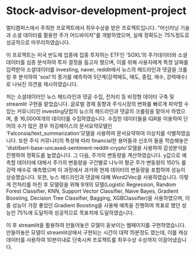 # Stock-advisor-development-project

멀티캠퍼스에서 주최한 프로젝트에서 최우수상을 받은 프로젝트입니다. "머신러닝 기술과 소셜 데이터를 활용한 주가 어드바이저"를 개발하였으며, 실제 정확도는 75%정도로 성공적으로 마무리하였습니다.

이 프로젝트는 미국 반도체 업종에 집중 투자하는 ETF인 'SOXL'의 주가데이터와 소셜데이터를 심층 분석하여 투자 결정을 돕고자 했으며, 이를 위해 사용자에게 특정 날짜를 입력받아 소셜데이터를 investing, naver, reddit에서 뉴스의 헤드라인과 댓글을 크롤링 후 분석하여 'soxl'의 종가를 예측하여 5단계(강력매도, 매도, 중립, 매수, 강력매수)로 나눠진 의견을 제시하였습니다. 

저는 소셜데이터인 뉴스 헤드라인과 댓글 수집, 전처리 등 비정형 데이터 구축 및 streamlit 구현을 맡았습니다. 글로벌 경제 동향과 주식시장의 변화를 빠르게 파악할 수 있는 커뮤니티인 investing닷컴의 뉴스의 헤드라인과 댓글의 크롤링을 맡아서 하였으며, 총 16,000여개의 데이터를 수집하였습니다. 수집한 데이터들을 IQR을 이용하여 단어의 수가 많은 경우 허깅페이스의 문서요약모델인 'Falconsia/text_summarization'모델을 사용하여 문서요약하여 이상치를 식별하였습니다. 또한 주식 커뮤니티의 특성에 따라 financial한 용어들과 신조어 들을 학습해놓은 'distilbert-base-uncased-sentiment-reddit-crypto'모델을 사용하여 감성분석을 진행하여 정확도를 높였습니다. 그 다음, 주가의 변동량을 계산하였습니다. y값으로 예측할 데이터에 대해서 주가의 변동량을 구간별로 나누어 평균 주가 변동량의 150% 를 강력 매수로 예측했으며 이 과정에서 과거와 현재 데이터의 변동량을 포함하여 성능이 상승했습니다. 또한, 뉴스 헤드라인과 댓글에 대해 Word2Vec을 사용하였습니다. 이렇게 전처리를 마친 후 모델링을 위해 9개의 모델(Logistic Regression, Random Forest Classifier, KNN, Support Vector Classifier, Naive Bayes, Gradient Boosting, Decision Tree Classifier, Bagging, XGBClassifier)을 사용하였으며, 이 중 성능이 가장 좋았던 Gradient Boosting을 사용해 예측을 진행하여 목표로 했던 성능인 75%에 도달하여 성공적으로 목표치에 도달하였습니다.

이 후 streamlit을 활용하여 만들어놓은 모델이 돋보이는 웹페이지를 구현하였습니다. 만들어놓은 모델이 streamlit상에서 구현되는 시간이 대략 15분정도 였는데, 이를 캐싱데이터를 사용하여 10분이내로 단축시켜 프로젝트를 최우수상 수상까지 이끌어냈습니다.
